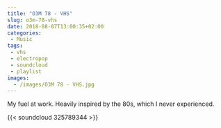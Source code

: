 ```yaml
---
title: "O3M 78 - VHS"
slug: o3m-78-vhs
date: 2018-08-07T13:00:35+02:00
categories:
 - Music
tags:
 - vhs
 - electropop
 - soundcloud
 - playlist
images:
  - /images/O3M 78 - VHS.jpg
---
```


My fuel at work. Heavily inspired by the 80s, which I never experienced.

{{< soundcloud 325789344 >}}